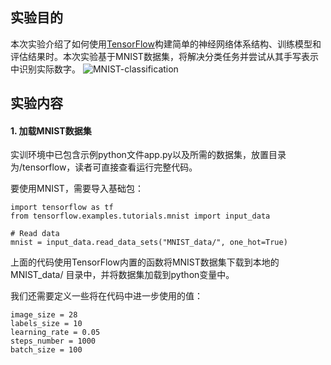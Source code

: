 ## 实验目的
本次实验介绍了如何使用[TensorFlow](https://www.tensorflow.org/)构建简单的神经网络体系结构、训练模型和评估结果时。本次实验基于MNIST数据集，将解决分类任务并尝试从其手写表示中识别实际数字。
![MNIST-classification](https://upload-images.jianshu.io/upload_images/6252440-56a6a071e367cc47.png?imageMogr2/auto-orient/strip%7CimageView2/2/w/1240)
## 实验内容

#### 1. 加载MNIST数据集
实训环境中已包含示例python文件app.py以及所需的数据集，放置目录为/tensorflow，读者可直接查看运行完整代码。

要使用MNIST，需要导入基础包：
```
import tensorflow as tf
from tensorflow.examples.tutorials.mnist import input_data

# Read data
mnist = input_data.read_data_sets("MNIST_data/", one_hot=True)
```
上面的代码使用TensorFlow内置的函数将MNIST数据集下载到本地的MNIST_data/ 目录中，并将数据集加载到python变量中。

我们还需要定义一些将在代码中进一步使用的值：
```
image_size = 28
labels_size = 10
learning_rate = 0.05
steps_number = 1000
batch_size = 100
```
